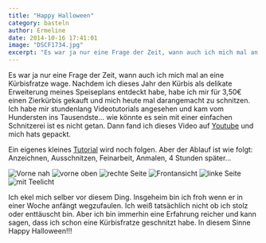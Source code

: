 ```yaml
---
title: "Happy Halloween"
category: basteln
author: Ermeline
date: 2014-10-16 17:41:01
image: "DSCF1734.jpg"
excerpt: "Es war ja nur eine Frage der Zeit, wann auch ich mich mal an eine Kürbisfratze wage. "
---
```


Es war ja nur eine Frage der Zeit, wann auch ich mich mal an eine Kürbisfratze wage. Nachdem ich dieses Jahr den Kürbis als delikate Erweiterung meines Speiseplans entdeckt habe, habe ich mir für 3,50€ einen Zierkürbis gekauft und mich heute mal darangemacht zu schnitzen. Ich habe mir stundenlang Videotutorials angesehen und kam vom Hundersten ins Tausendste... wie könnte es sein mit einer einfachen Schnitzerei ist es nicht getan. Dann fand ich dieses Video auf [Youtube](http://www.youtube.com/watch?v=_9iIz2i2gww) und mich hats gepackt.

Ein eigenes kleines [Tutorial](http://flauschiversum.de/2014/10/warum-liegt-denn-hier-kurbis/) wird noch folgen. Aber der Ablauf ist wie folgt: Anzeichnen, Ausschnitzen, Feinarbeit, Anmalen, 4 Stunden später...  

![Vorne nah](DSCF1734.jpg)
![vorne oben](DSCF1742.jpg)
![rechte Seite](DSCF1741.jpg)
![Frontansicht](DSCF1739.jpg)
![linke Seite](DSCF1740.jpg)
![mit Teelicht](DSCF1747.jpg)

Ich ekel mich selber vor diesem Ding. Insgeheim bin ich froh wenn er in einer Woche anfängt wegzufaulen. Ich weiß tatsächlich nicht ob ich stolz oder enttäuscht bin. Aber ich bin immerhin eine Erfahrung reicher und kann sagen, dass ich schon eine Kürbisfratze geschnitzt habe. In diesem Sinne Happy Halloween!!!
